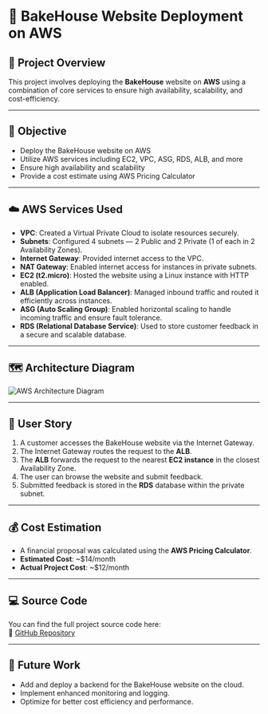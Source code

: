 # 🍞 BakeHouse Website Deployment on AWS

## 📌 Project Overview
This project involves deploying the **BakeHouse** website on **AWS** using a combination of core services to ensure high availability, scalability, and cost-efficiency.

---

## 🎯 Objective
- Deploy the BakeHouse website on AWS
- Utilize AWS services including EC2, VPC, ASG, RDS, ALB, and more
- Ensure high availability and scalability
- Provide a cost estimate using AWS Pricing Calculator

---

## ☁️ AWS Services Used

- **VPC**: Created a Virtual Private Cloud to isolate resources securely.
- **Subnets**: Configured 4 subnets — 2 Public and 2 Private (1 of each in 2 Availability Zones).
- **Internet Gateway**: Provided internet access to the VPC.
- **NAT Gateway**: Enabled internet access for instances in private subnets.
- **EC2 (t2.micro)**: Hosted the website using a Linux instance with HTTP enabled.
- **ALB (Application Load Balancer)**: Managed inbound traffic and routed it efficiently across instances.
- **ASG (Auto Scaling Group)**: Enabled horizontal scaling to handle incoming traffic and ensure fault tolerance.
- **RDS (Relational Database Service)**: Used to store customer feedback in a secure and scalable database.

---

## 🗺️ Architecture Diagram
![AWS Architecture Diagram]([https://example.com/your-diagram.png](https://github.com/Zyaddhossam/BakeHouse/blob/main/AWS%20Project.png))

---

## 👤 User Story

1. A customer accesses the BakeHouse website via the Internet Gateway.
2. The Internet Gateway routes the request to the **ALB**.
3. The **ALB** forwards the request to the nearest **EC2 instance** in the closest Availability Zone.
4. The user can browse the website and submit feedback.
5. Submitted feedback is stored in the **RDS** database within the private subnet.

---

## 💰 Cost Estimation

- A financial proposal was calculated using the **AWS Pricing Calculator**.
- **Estimated Cost**: ~$14/month  
- **Actual Project Cost**: ~$12/month

---

## 💻 Source Code

You can find the full project source code here:  
🔗 [GitHub Repository](https://github.com/o-muhammad97/bakehouse-ITI/)

---

## 🔮 Future Work

- Add and deploy a backend for the BakeHouse website on the cloud.
- Implement enhanced monitoring and logging.
- Optimize for better cost efficiency and performance.
